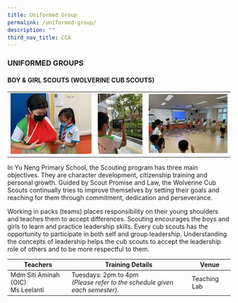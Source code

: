 ```yaml
---
title: Uniformed Group
permalink: /uniformed-group/
description: ""
third_nav_title: CCA
---
```


### UNIFORMED GROUPS

#### BOY & GIRL SCOUTS (WOLVERINE CUB SCOUTS)

<table>
	<tr>
		<td width="39%"><img src="/images/First-Aid-Lesson-Sling-Bandage-300x225.jpg"/></td>
		<td width="23%"><img src="/images/Treasure-Hunt-Around-The-School-Pack-Game-3-rotated.jpg"/> </td>
		<td width="38%"><img src="/images/Reciting-Scouts-Promise-and-Law-300x225.jpg"/></td>
	</tr>
</table>

In Yu Neng Primary School, the Scouting program has three main objectives. They are character development, citizenship training and personal growth. Guided by Scout Promise and Law, the Wolverine Cub Scouts continually tries to improve themselves by setting their goals and reaching for them through commitment, dedication and perseverance.

Working in packs (teams) places responsibility on their young shoulders and teaches them to accept differences. Scouting encourages the boys and girls to learn and practice leadership skills. Every cub scouts has the opportunity to participate in both self and group leadership. Understanding the concepts of leadership helps the cub scouts to accept the leadership role of others and to be more respectful to them.

| Teachers | Training Details | Venue |
| --- | --- | --- |
| Mdm Siti Aminah (OIC) <br>Ms Leelanti | Tuesdays: 2pm to 4pm <br> *(Please refer to the schedule given each semester).* | Teaching Lab |